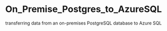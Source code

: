 # On_Premise_Postgres_to_AzureSQL
transferring data from an on-premises PostgreSQL database to Azure SQL
